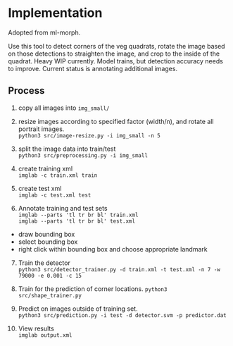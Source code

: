 # Implementation

Adopted from ml-morph.

Use this tool to detect corners of the veg quadrats, rotate the image based on those detections to straighten the image, and crop to the inside of the quadrat. Heavy WIP currently. Model trains, but detection accuracy needs to improve. Current status is annotating additional images.

## Process

1. copy all images into ```img_small/```

2. resize images according to specified factor (width/n), and rotate all portrait images. <br>
`python3 src/image-resize.py -i img_small -n 5`

3. split the image data into train/test <br>
`python3 src/preprocessing.py -i img_small`

4. create training xml <br>
`imglab -c train.xml train`

5. create test xml <br>
`imglab -c test.xml test`

6. Annotate training and test sets <br>
`imglab --parts 'tl tr br bl' train.xml` <br>
`imglab --parts 'tl tr br bl' test.xml` <br>
 * draw bounding box
 * select bounding box
 * right click within bounding box and choose appropriate landmark

7. Train the detector <br>
`python3 src/detector_trainer.py -d train.xml -t test.xml -n 7 -w 79000 -e 0.001 -c 15`

8. Train for the prediction of corner locations.
`python3 src/shape_trainer.py`

9. Predict on images outside of training set. <br>
`python3 src/prediction.py -i test -d detector.svm -p predictor.dat `

10. View results <br>
`imglab output.xml`

